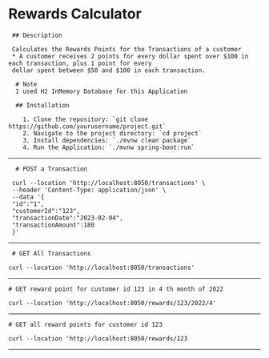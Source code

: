 # Rewards Calculator

     ## Description
   
     Calculates the Rewards Points for the Transactions of a customer
     * A customer receives 2 points for every dollar spent over $100 in each transaction, plus 1 point for every
     dollar spent between $50 and $100 in each transaction.

      # Note
      I used H2 InMemory Database for this Application

      ## Installation

        1. Clone the repository: `git clone https://github.com/yourusername/project.git`
        2. Navigate to the project directory: `cd project`
        3. Install dependencies: `./mvnw clean package`
        4. Run the Application: `./mvnw spring-boot:run`

----
      # POST a Transaction

     curl --location 'http://localhost:8050/transactions' \
     --header 'Content-Type: application/json' \
     --data '{
     "id":"1",
     "customerId":"123",
     "transactionDate":"2023-02-04",
     "transactionAmount":180
     }'
----

     # GET All Transactions

    curl --location 'http://localhost:8050/transactions'
----

    # GET reward point for customer id 123 in 4 th month of 2022

    curl --location 'http://localhost:8050/rewards/123/2022/4'
----

    # GET all reward points for customer id 123

    curl --location 'http://localhost:8050/rewards/123
----
